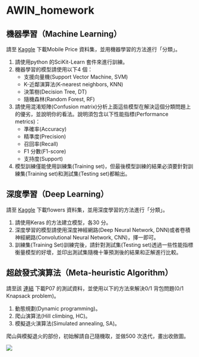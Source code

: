 # AWIN_homework
## 機器學習（Machine Learning）
請至 [Kaggle](https://www.kaggle.com/iabhishekofficial/mobile-price-classification
) 下載Mobile Price 資料集，並用機器學習的方法進行「分類」。
1. 請使用python 的SciKit-Learn 套件來進行訓練。
2. 機器學習的模型請使用以下4 個：
    - 支援向量機(Support Vector Machine, SVM)
    - K-近鄰演算法(K-nearest neighbors, KNN)
    - 決策樹(Decision Tree, DT)
    - 隨機森林(Random Forest, RF)
3. 請使用混淆矩陣(Confusion matrix)分析上面這些模型在解決這個分類問題上的優劣，並說明你的看法。說明須包含以下性能指標(Performance metrics)：
    - 準確率(Accuracy)
    - 精準度(Precision)
    - 召回率(Recall)
    - F1 分數(F1-score)
    - 支持度(Support)
4. 模型訓練僅能使用訓練集(Training set)，但最後模型訓練的結果必須要針對訓練集(Training set)和測試集(Testing set)都輸出。


## 深度學習（Deep Learning）
請至 [Kaggle](https://www.kaggle.com/alxmamaev/flowers-recognition) 下載flowers 資料集，並用深度學習的方法進行「分類」。
1. 請使用Keras 的方法建立模型，各30 分。
2. 深度學習的模型請使用深度神經網路(Deep Neural Network, DNN)或者卷積神經網路(Convolutional Neural Network, CNN)，擇一即可。
3. 訓練集(Training Set)訓練完後，請針對測試集(Testing set)透過一些性能指標衡量模型的好壞，並印出測試集隨機十筆預測後的結果和正解進行比較。

## 超啟發式演算法（Meta-heuristic Algorithm）
請至該 [連結](https://people.sc.fsu.edu/~jburkardt/datasets/knapsack_01/knapsack_01.html
) 下載P07 的測試資料，並使用以下的方法來解決0/1 背包問題(0/1 Knapsack problem)。

1. 動態規劃(Dynamic programming)。
2. 爬山演算法(Hill climbing, HC)。
3. 模擬退火演算法(Simulated annealing, SA)。

爬山與模擬退火的部份，初始解請自己隨機取，並做500 次迭代，畫出收斂圖。

![](https://i.imgur.com/T2xMM5i.png)
